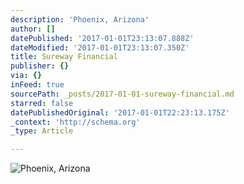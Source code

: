 ```yaml
---
description: 'Phoenix, Arizona'
author: []
datePublished: '2017-01-01T23:13:07.888Z'
dateModified: '2017-01-01T23:13:07.350Z'
title: Sureway Financial
publisher: {}
via: {}
inFeed: true
sourcePath: _posts/2017-01-01-sureway-financial.md
starred: false
datePublishedOriginal: '2017-01-01T22:23:13.175Z'
_context: 'http://schema.org'
_type: Article

---
```

![Phoenix, Arizona](https://the-grid-user-content.s3-us-west-2.amazonaws.com/156e03eb-0968-48ae-8ea8-205d9032976b.jpg)